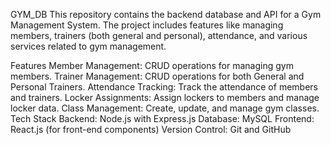 GYM_DB
This repository contains the backend database and API for a Gym Management System. The project includes features like managing members, trainers (both general and personal), attendance, and various services related to gym management.

Features
Member Management: CRUD operations for managing gym members.
Trainer Management: CRUD operations for both General and Personal Trainers.
Attendance Tracking: Track the attendance of members and trainers.
Locker Assignments: Assign lockers to members and manage locker data.
Class Management: Create, update, and manage gym classes.
Tech Stack
Backend: Node.js with Express.js
Database: MySQL
Frontend: React.js (for front-end components)
Version Control: Git and GitHub
